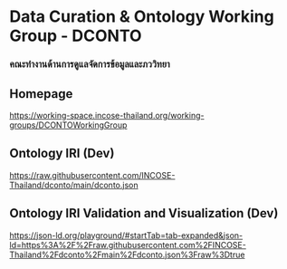 # Data Curation & Ontology Working Group - DCONTO
### คณะทำงานด้านการดูแลจัดการข้อมูลและภววิทยา

## Homepage
https://working-space.incose-thailand.org/working-groups/DCONTOWorkingGroup

## Ontology IRI (Dev)
https://raw.githubusercontent.com/INCOSE-Thailand/dconto/main/dconto.json

## Ontology IRI Validation and Visualization (Dev)
https://json-ld.org/playground/#startTab=tab-expanded&json-ld=https%3A%2F%2Fraw.githubusercontent.com%2FINCOSE-Thailand%2Fdconto%2Fmain%2Fdconto.json%3Fraw%3Dtrue 
